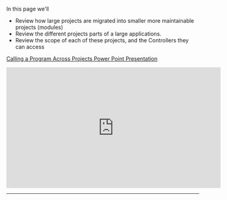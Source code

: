 ﻿In this page we'll 
* Review how large projects are migrated into smaller more maintainable projects (modules)
* Review the different projects  parts of a large applications.
* Review the scope of each of these projects, and the Controllers they can access


[Calling a Program Across Projects Power Point Presentation](Large-Applications-Architecture.pptx)
<iframe width="560" height="315" src="https://www.youtube.com/embed/dns55O3vaf0?list=PL1DEQjXG2xnJzHc7zzs7CxZX0uK_oOWOY" frameborder="0" allowfullscreen></iframe>

---


